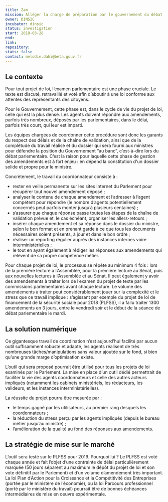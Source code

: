 ```yaml
---
title: Zam
mission: Alléger la charge de préparation par le gouvernement du débat parlementaire.
owner: DINSIC
incubator: dinsic
status: investigation
start: 2018-03-28
end:
link:
repository:
stats: false
contact: melodie.dahi@beta.gouv.fr
---
```


## Le contexte

Pour tout projet de loi, l’examen parlementaire est une phase cruciale. Le texte est discuté, retravaillé et voté afin d’aboutir à une loi conforme aux attentes des représentants des citoyens.

Pour le Gouvernement, cette phase est, dans le cycle de vie du projet de loi, celle qui est la plus dense. Les agents doivent répondre aux amendements, parfois très nombreux, déposés par les parlementaires, dans le délai, parfois très court, qui leur est imparti.

Les équipes chargées de coordonner cette procédure sont donc les garants du respect des délais et de la chaîne de validation, ainsi que de la complétude du travail réalisé et du dossier qui sera fourni aux ministres pour défendre la position du Gouvernement “au banc”, c’est-à-dire lors du débat parlementaire. C’est la raison pour laquelle cette phase de gestion des amendements est à fort enjeu : en dépend la constitution d'un dossier solide et propre pour le ministre.

Concrètement, le travail du coordonnateur consiste à :
- rester en veille permanente sur les sites Internet du Parlement pour récupérer tout nouvel amendement déposé ;
- analyser le contenu de chaque amendement et l’adresser à l’agent compétent pour répondre (le nombre d’agents potentiellement concernés peut parfois monter jusqu’à plusieurs centaines) ;
- s’assurer que chaque réponse passe toutes les étapes de la chaîne de validation prévue et, le cas échéant, organiser les allers-retours ;
- insérer chaque amendement et sa réponse dans le dossier du ministre, selon le bon format et en prenant garde à ce que tous les documents nécessaires soient présents, à jour et dans le bon ordre ;
- réaliser un reporting régulier auprès des instances internes voire interministérielles ;
- le tout en ayant également à rédiger les réponses aux amendements qui relèvent de sa propre compétence métier.

Pour chaque projet de loi, le processus se répète au minimum 4 fois : lors de la première lecture à l’Assemblée, pour la première lecture au Sénat, puis aux nouvelles lectures à l’Assemblée et au Sénat. Il peut également y avoir des amendements à traiter lors de l’examen du projet de texte par les commissions parlementaires avant chaque lecture.
Le volume des amendements à traiter peut considérablement jouer sur la complexité et le stress que ce travail implique : s’agissant par exemple du projet de loi de financement de la sécurité sociale pour 2018 (PLFSS), il a fallu traiter 1300 amendements en 3 jours, entre le vendredi soir et le début de la séance de débat parlementaire le mardi.

## La solution numérique

Ce gigantesque travail de coordination n’est aujourd’hui facilité par aucun outil suffisamment robuste et adapté, les agents réalisent de très nombreuses tâches/manipulations sans valeur ajoutée sur le fond, si bien qu’une grande marge d’optimisation existe.

L’outil qui sera proposé pourrait être utilisé pour tous les projets de loi examinés par le Parlement. La mise en place d’un outil dédié permettrait de faciliter la vie des agents coordonnateurs et celle des autres acteurs impliqués (notamment les cabinets ministériels, les rédacteurs, les valideurs, et les instances interministérielles).

La réussite du projet pourra être mesurée par :
- le temps gagné par les  utilisateurs, au premier rang desquels les coordonnateurs ;
- la réduction du stress perçu par les agents impliqués (depuis le bureau métier jusqu’au ministre) ;
- l’amélioration de la qualité au fond des réponses aux amendements.

## La stratégie de mise sur le marché

L’outil sera testé sur le PLFSS pour 2019. Pourquoi lui ? Le PLFSS est voté chaque année et fait l’objet d’une contrainte de délai particulièrement marquée (50 jours séparent au maximum le dépôt du projet de loi et son vote définitif par le Parlement) et d’un volume d’amendement très important.
La loi Plan d’Action pour la Croissance et la Compétitivité des Entreprises (portée par le ministère de l’économie), ou la loi Parcours professionnel (porté par le ministère du travail) pourrait être de bonnes échéances intermédiaires de mise en oeuvre expérimentale.
